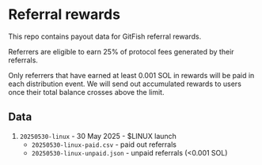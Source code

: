 # Referral rewards

This repo contains payout data for GitFish referral rewards.

Referrers are eligible to earn 25% of protocol fees generated by their referrals. 

Only referrers that have earned at least 0.001 SOL in rewards will be paid in each distribution event. We will send out accumulated rewards to users once their total balance crosses above the limit.

## Data

1. `20250530-linux` - 30 May 2025 - $LINUX launch
   - `20250530-linux-paid.csv` - paid out referrals
   - `20250530-linux-unpaid.json` - unpaid referrals (<0.001 SOL)
